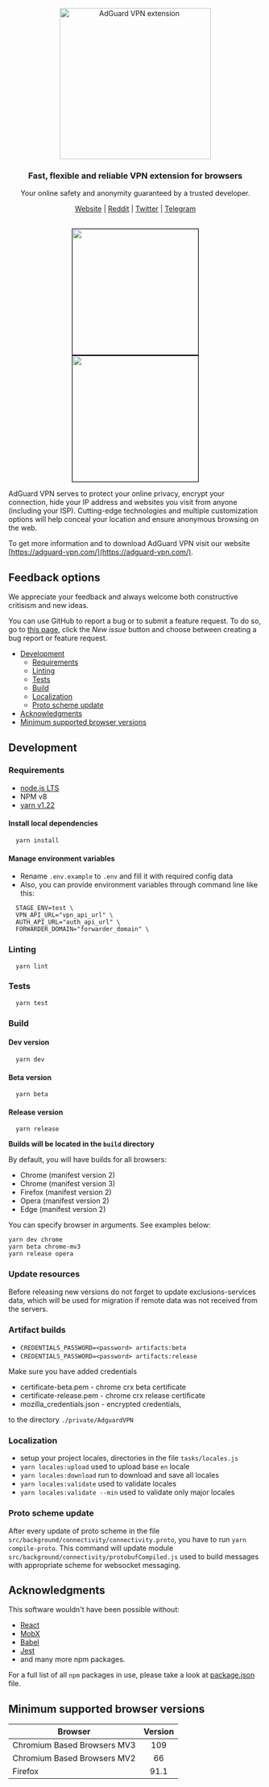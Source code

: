<p align="center">
  <picture>
    <source media="(prefers-color-scheme: dark)" srcset="https://cdn.adtidy.org/public/Adguard/Common/Logos/vpn_logo_dark_ext.svg" width="300px" alt="AdGuard VPN extension" />
    <img src="https://user-images.githubusercontent.com/17472907/98385927-a14c1800-2060-11eb-98b2-126e8ed8efde.png" width="300px" alt="AdGuard VPN extension" />
  </picture>
</p>

<h3 align="center">Fast, flexible and reliable VPN extension for browsers</h3>

<p align="center">
  Your online safety and anonymity guaranteed by a trusted developer.
</p>

<p align="center">
    <a href="https://adguard-vpn.com/">Website</a> |
    <a href="https://reddit.com/r/Adguard">Reddit</a> |
    <a href="https://twitter.com/AdGuard">Twitter</a> |
    <a href="https://t.me/adguard_en">Telegram</a>
    <br /><br />
</p>


<p align="center">
<image src="https://cdn.adguard.com/public/Adguard/screenshots/extension/adguardvpn_disconnected.png" width="250" style="border: 1px solid black;"> <image src="https://cdn.adguard.com/public/Adguard/screenshots/extension/adguardvpn_connected.png" width="250" style="border: 1px solid black;">
</p>

AdGuard VPN serves to protect your online privacy, encrypt your connection, hide your IP address and websites you visit from anyone (including your ISP). Cutting-edge technologies and multiple customization options will help conceal your location and ensure anonymous browsing on the web.

To get more information and to download AdGuard VPN visit our website [https://adguard-vpn.com/](https://adguard-vpn.com/).

<a id="feedback"></a>

## Feedback options

We appreciate your feedback and always welcome both constructive critisism and new ideas.

You can use GitHub to report a bug or to submit a feature request. To do so, go to [this page](https://github.com/AdguardTeam/AdguardVPNExtension/issues), click the _New issue_ button and choose between creating a bug report or feature request.

- [Development](#development)
    - [Requirements](dev-requirements)
    - [Linting](#linting)
    - [Tests](#tests)
    - [Build](#build)
    - [Localization](#localization)
    - [Proto scheme update](#proto)
- [Acknowledgments](#acknowledgments)
- [Minimum supported browser versions](#minimum-supported-browser-versions)

<a id="development"></a>
## Development

<a id="dev-requirements"></a>
### Requirements

- [node.js LTS](https://nodejs.org/en/download/)
- NPM v8
- [yarn v1.22](https://yarnpkg.com/en/docs/install/)

#### Install local dependencies 
```
  yarn install
```

#### Manage environment variables
* Rename `.env.example` to `.env` and fill it with required config data
* Also, you can provide environment variables through command line like this:
```
  STAGE_ENV=test \
  VPN_API_URL="vpn_api_url" \
  AUTH_API_URL="auth_api_url" \
  FORWARDER_DOMAIN="forwarder_domain" \
```

<a id="linting"></a>
### Linting
```
  yarn lint
```

<a id="tests"></a>
### Tests
```
  yarn test
```

<a id="build"></a>
### Build

#### Dev version
```
  yarn dev
```

#### Beta version
```
  yarn beta
```

#### Release version
```
  yarn release
```

**Builds will be located in the `build` directory**

By default, you will have builds for all browsers:
 * Chrome (manifest version 2)
 * Chrome (manifest version 3)
 * Firefox (manifest version 2)
 * Opera (manifest version 2)
 * Edge (manifest version 2)

You can specify browser in arguments. See examples below:
```
yarn dev chrome
yarn beta chrome-mv3
yarn release opera
```

### Update resources
Before releasing new versions do not forget to update exclusions-services data, which will be used for migration if remote data was not received from the servers.

### Artifact builds
* `CREDENTIALS_PASSWORD=<password> artifacts:beta`
* `CREDENTIALS_PASSWORD=<password> artifacts:release`

Make sure you have added credentials

* certificate-beta.pem - chrome crx beta certificate
* certificate-release.pem - chrome crx release certificate
* mozilla_credentials.json - encrypted credentials,

to the directory `./private/AdguardVPN`

<a id="localization"></a>
### Localization
* setup your project locales, directories in the file `tasks/locales.js`
* `yarn locales:upload` used to upload base `en` locale
* `yarn locales:download` run to download and save all locales
* `yarn locales:validate` used to validate locales
* `yarn locales:validate --min` used to validate only major locales

<a id="proto"></a>
### Proto scheme update
After every update of proto scheme in the file `src/background/connectivity/connectivity.proto`,
you have to run `yarn compile-proto`.
This command will update module `src/background/connectivity/protobufCompiled.js` used to build messages
with appropriate scheme for websocket messaging.

<a id="acknowledgments"></a>
## Acknowledgments
This software wouldn't have been possible without:

- [React](https://github.com/facebook/react)
- [MobX](https://github.com/mobxjs/mobx)
- [Babel](https://github.com/babel/babel)
- [Jest](https://github.com/facebook/jest)
- and many more npm packages.

For a full list of all `npm` packages in use, please take a look at [package.json](package.json) file.

<a id='minimum-supported-browser-versions'></a>
## Minimum supported browser versions

| Browser                 	   | Version |
|-----------------------------|:-------:|
| Chromium Based Browsers MV3 |   109   |
| Chromium Based Browsers MV2 |   66    |
| Firefox                 	   |  91.1   |


